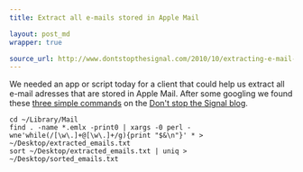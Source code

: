 ```yaml
---
title: Extract all e-mails stored in Apple Mail

layout: post_md
wrapper: true

source_url: http://www.dontstopthesignal.com/2010/10/extracting-e-mail-addresses-from-apple.html
---
```

We needed an app or script today for a client that could help us extract all e-mail adresses that are stored in Apple Mail. After some googling we found these [three simple commands][post-url] on the [Don't stop the Signal blog][blog-url].

    cd ~/Library/Mail
    find . -name *.emlx -print0 | xargs -0 perl -wne'while(/[\w\.]+@[\w\.]+/g){print "$&\n"}' * > ~/Desktop/extracted_emails.txt
    sort ~/Desktop/extracted_emails.txt | uniq > ~/Desktop/sorted_emails.txt

[post-url]: http://www.dontstopthesignal.com/2010/10/extracting-e-mail-addresses-from-apple.html
[blog-url]: http://www.dontstopthesignal.com/